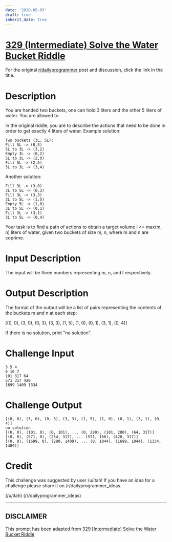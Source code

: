 ```yaml
---
date: '2020-05-03'
draft: true
inherit_date: true
---
```


# [329 (Intermediate) Solve the Water Bucket Riddle](https://www.reddit.com/r/dailyprogrammer/comments/6x77p1/20170831_challenge_329_intermediate_solve_the/)

For the original [r/dailyprogrammer](https://www.reddit.com/r/dailyprogrammer/) post and discussion, click the link in the title.

# Description
You are handed two buckets, one can hold 3 liters and the other 5 liters of water. You are allowed to

In the original riddle, you are to describe the actions that need to be done in order to get exactly 4 liters of water. 
Example solution:


```
Two buckets (3L, 5L):
Fill 5L -> (0,5)
5L to 3L -> (3,2)
Empty 3L -> (0,2)
5L to 3L -> (2,0)
Fill 5L -> (2,5)
5L to 3L -> (3,4)
```
Another solution:


```
Fill 3L -> (3,0)
3L to 5L -> (0,3)
Fill 3L -> (3,3)
3L to 5L -> (1,5)
Empty 5L -> (1,0)
3L to 5L -> (0,1)
Fill 3L -> (3,1)
3L to 5L -> (0,4)
```
Your task is to find a path of actions to obtain a target volume l <= max(m, n) liters of water, given two buckets of size m, n, where m and n are coprime.

# Input Description
The input will be three numbers representing m, n, and l respectively.

# Output Description
The format of the output will be a list of pairs representing the contents of the buckets m and n at each step:

[(0, 0), (3, 0), (0, 3), (3, 3), (1, 5), (1, 0), (0, 1), (3, 1), (0, 4)]

If there is no solution, print "no solution".

# Challenge Input

```
3 5 4
6 16 7
101 317 64
571 317 420
1699 1409 1334
```
# Challenge Output

```
[(0, 0), (3, 0), (0, 3), (3, 3), (1, 5), (1, 0), (0, 1), (3, 1), (0, 4)]
no solution
[(0, 0), (101, 0), (0, 101), ... (0, 280), (101, 280), (64, 317)]
[(0, 0), (571, 0), (254, 317), ... (571, 166), (420, 317)]
[(0, 0), (1699, 0), (290, 1409), ... (0, 1044), (1699, 1044), (1334, 1409)]
```
# Credit
This challenge was suggested by user /u/itah! If you have an idea for a challenge please share it on /r/dailyprogrammer_ideas. 

(/u/itah)
(/r/dailyprogrammer_ideas)

----
## **DISCLAIMER**
This prompt has been adapted from [329 [Intermediate] Solve the Water Bucket Riddle](https://www.reddit.com/r/dailyprogrammer/comments/6x77p1/20170831_challenge_329_intermediate_solve_the/
)
